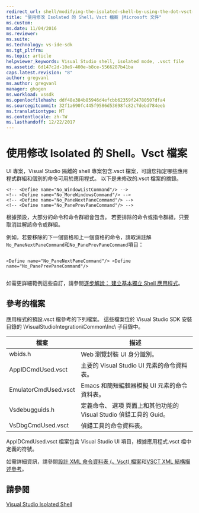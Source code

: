```yaml
---
redirect_url: shell/modifying-the-isolated-shell-by-using-the-dot-vsct-file
title: "使用修改 Isolated 的 Shell。Vsct 檔案 |Microsoft 文件"
ms.custom: 
ms.date: 11/04/2016
ms.reviewer: 
ms.suite: 
ms.technology: vs-ide-sdk
ms.tgt_pltfrm: 
ms.topic: article
helpviewer_keywords: Visual Studio shell, isolated mode, .vsct file
ms.assetid: 6d147c2d-10e9-400e-b8ce-5566287b41ba
caps.latest.revision: "8"
author: gregvanl
ms.author: gregvanl
manager: ghogen
ms.workload: vssdk
ms.openlocfilehash: ddf48e384b85946d4efcbb62359f24780507dfa4
ms.sourcegitcommit: 32f1a690fc445f9586d53698fc82c7debd784eeb
ms.translationtype: MT
ms.contentlocale: zh-TW
ms.lasthandoff: 12/22/2017
---
```

# <a name="modifying-the-isolated-shell-by-using-the-vsct-file"></a>使用修改 Isolated 的 Shell。Vsct 檔案
UI 專案，Visual Studio 隔離的 shell 專案包含.vsct 檔案，可讓您指定哪些應用程式群組和個別的命令可用於應用程式。 以下是未修改的.vsct 檔案的摘錄。  
  
```  
<!-- <Define name="No_WindowListCommand"/> -->  
<!-- <Define name="No_MoreWindowsCommand"/> -->  
<!-- <Define name="No_PaneNextPaneCommand"/> -->  
<!-- <Define name="No_PanePrevPaneCommand"/> -->  
```  
  
 根據預設，大部分的命令和命令群組會包含。 若要排除的命令或指令群組，只要取消註解該命令或群組。  
  
 例如，若要移除的下一個窗格和上一個窗格的命令，請取消註解`No_PaneNextPaneCommand`和`No_PanePrevPaneCommand`項目：  
  
```  
  
<Define name="No_PaneNextPaneCommand"/> <Define name="No_PanePrevPaneCommand"/>  
  
```  
  
 如需更詳細範例這些自訂，請參閱[逐步解說： 建立基本獨立 Shell 應用程式](../extensibility/walkthrough-creating-a-basic-isolated-shell-application.md)。  
  
## <a name="referenced-files"></a>參考的檔案  
 應用程式的預設.vsct 檔參考的下列檔案。 這些檔案位於 Visual Studio SDK 安裝目錄的 \VisualStudioIntegration\Common\Inc\ 子目錄中。  
  
|檔案|描述|  
|----------|-----------------|  
|wbids.h|Web 瀏覽封裝 UI 身分識別。|  
|AppIDCmdUsed.vsct|主要的 Visual Studio UI 元素的命令資料表。|  
|EmulatorCmdUsed.vsct|Emacs 和簡短編輯器模擬 UI 元素的命令資料表。|  
|Vsdebugguids.h|定義命令、 選項 頁面上和其他功能的 Visual Studio 偵錯工具的 Guid。|  
|VsDbgCmdUsed.vsct|偵錯工具的命令資料表。|  
  
 AppIDCmdUsed.vsct 檔案包含 Visual Studio UI 項目，根據應用程式.vsct 檔中定義的符號。  
  
 如需詳細資訊，請參閱[設計 XML 命令資料表 (。Vsct) 檔案](../extensibility/internals/designing-xml-command-table-dot-vsct-files.md)和[VSCT XML 結構描述參考](../extensibility/vsct-xml-schema-reference.md)。  
  
## <a name="see-also"></a>請參閱  
 [Visual Studio Isolated Shell](../extensibility/visual-studio-isolated-shell.md)
